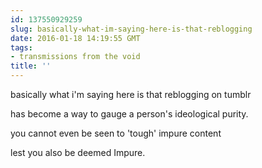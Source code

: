 ```yaml
---
id: 137550929259
slug: basically-what-im-saying-here-is-that-reblogging
date: 2016-01-18 14:19:55 GMT
tags:
- transmissions from the void
title: ''
---
```


basically what i'm saying here is that reblogging on tumblr

has become a way to gauge a person's ideological purity.

you cannot even be seen to 'tough' impure content

lest you also be deemed Impure.